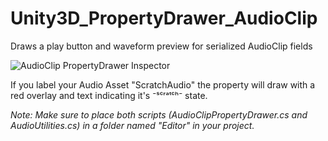 # Unity3D_PropertyDrawer_AudioClip
Draws a play button and waveform preview for serialized AudioClip fields

![AudioClip PropertyDrawer Inspector](https://i.imgur.com/9kHBo6c.png "AudioClip PropertyDrawer Inspector")

If you label your Audio Asset "ScratchAudio" the property will draw with a red overlay and text indicating it's ⁻ˢᶜʳᵃᵗᶜʰ⁻ state.

_Note: Make sure to place both scripts (AudioClipPropertyDrawer.cs and AudioUtilities.cs) in a folder named "Editor" in your project._
